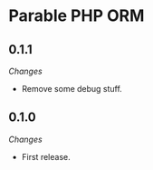 # Parable PHP ORM

## 0.1.1

_Changes_
- Remove some debug stuff.

## 0.1.0

_Changes_
- First release.
